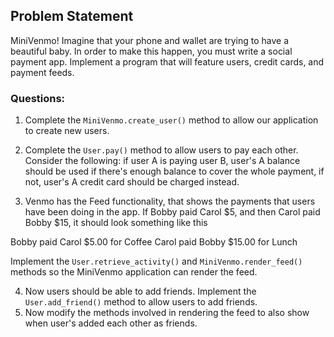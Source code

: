 ## Problem Statement

MiniVenmo! Imagine that your phone and wallet are trying to have a beautiful
baby. In order to make this happen, you must write a social payment app.
Implement a program that will feature users, credit cards, and payment feeds.

### Questions:
1. Complete the `MiniVenmo.create_user()` method to allow our application to create new users.

2. Complete the `User.pay()` method to allow users to pay each other. Consider the following: if user A is paying user B, user's A balance should be used if there's enough balance to cover the whole payment, if not, user's A credit card should be charged instead.

3. Venmo has the Feed functionality, that shows the payments that users have been doing in the app. If Bobby paid Carol $5, and then Carol paid Bobby $15, it should look something like this

Bobby paid Carol $5.00 for Coffee
Carol paid Bobby $15.00 for Lunch

Implement the `User.retrieve_activity()` and `MiniVenmo.render_feed()` methods so the MiniVenmo application can render the feed.

4. Now users should be able to add friends. Implement the `User.add_friend()` method to allow users to add friends.
5. Now modify the methods involved in rendering the feed to also show when user's added each other as friends.